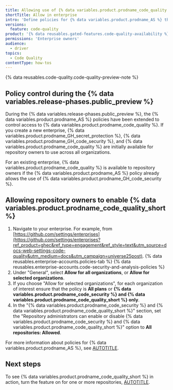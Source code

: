 ```yaml
---
title: Allowing use of {% data variables.product.prodname_code_quality %} in your enterprise
shortTitle: Allow in enterprise
intro: 'Define policies for {% data variables.product.prodname_AS %} that allow repository owners to enable {% data variables.product.prodname_code_quality %}.'
versions:
  feature: code-quality
product: '{% data reusables.gated-features.code-quality-availability %}'
permissions: 'Enterprise owners'
audience:
  - driver
topics:
  - Code Quality
contentType: how-tos
---
```


{% data reusables.code-quality.code-quality-preview-note %}

## Policy control during the {% data variables.release-phases.public_preview %}

During the {% data variables.release-phases.public_preview %}, the {% data variables.product.prodname_AS %} policies have been extended to control access to {% data variables.product.prodname_code_quality %}. If you create a new enterprise, {% data variables.product.prodname_GH_secret_protection %}, {% data variables.product.prodname_GH_code_security %}, and {% data variables.product.prodname_code_quality %} are initially available for repository owners to use across all organizations.

For an existing enterprise, {% data variables.product.prodname_code_quality %} is available to repository owners if the {% data variables.product.prodname_AS %} policy already allows the use of {% data variables.product.prodname_GH_code_security %}.

## Allowing repository owners to enable {% data variables.product.prodname_code_quality_short %}

1. Navigate to your enterprise. For example, from [https://github.com/settings/enterprises](https://github.com/settings/enterprises?ref_product=ghec&ref_type=engagement&ref_style=text&utm_source=docs-web-settings-code-quality&utm_medium=docs&utm_campaign=universe25post).
{% data reusables.enterprise-accounts.policies-tab %}
{% data reusables.enterprise-accounts.code-security-and-analysis-policies %}
1. Under "General", select **Allow for all organizations**, or **Allow for selected organizations**.
1. If you choose "Allow for selected organizations", for each organization of interest ensure that the policy is **All plans** or **{% data variables.product.prodname_code_security %} and {% data variables.product.prodname_code_quality_short %} only**.
1. In the "{% data variables.product.prodname_code_security %} and {% data variables.product.prodname_code_quality_short %}" section, set the "Repository administrators can enable or disable {% data variables.product.prodname_code_security %} and {% data variables.product.prodname_code_quality_short %}" option to **All repositories: Allowed**.

For more information about policies for {% data variables.product.prodname_AS %}, see [AUTOTITLE](/admin/enforcing-policies/enforcing-policies-for-your-enterprise/enforcing-policies-for-code-security-and-analysis-for-your-enterprise).

## Next steps

To see {% data variables.product.prodname_code_quality_short %} in action, turn the feature on for one or more repositories, [AUTOTITLE](/code-security/code-quality/how-tos/enable-code-quality).
